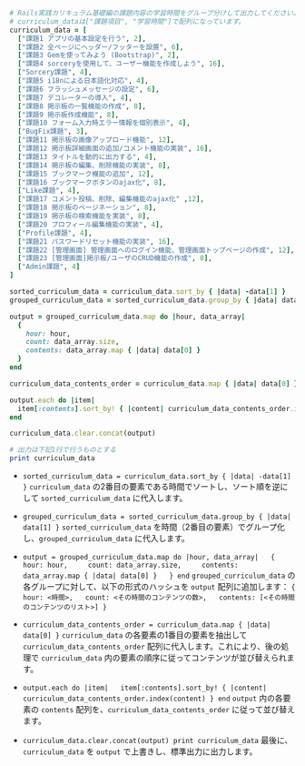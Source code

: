 
```ruby
# Rails実践カリキュラム基礎編の課題内容の学習時間をグループ分けして出力してください。
# curriculum_dataは["課題項目", "学習時間"]で配列になっています。
curriculum_data = [
  ["課題1 アプリの基本設定を行う", 2],
  ["課題2 全ページにヘッダー/フッターを設置", 6],
  ["課題3 Gemを使ってみよう (Bootstrap)", 2],
  ["課題4 sorceryを使用して、ユーザー機能を作成しよう", 16],
  ["Sorcery課題", 4],
  ["課題5 i18nによる日本語化対応", 4],
  ["課題6 フラッシュメッセージの設定", 6],
  ["課題7 デコレーターの導入", 4],
  ["課題8 掲示板の一覧機能の作成", 8],
  ["課題9 掲示板作成機能", 8],
  ["課題10 フォーム入力時エラー情報を個別表示", 4],
  ["BugFix課題", 3],
  ["課題11 掲示板の画像アップロード機能", 12],
  ["課題12 掲示板詳細画面の追加/コメント機能の実装", 16],
  ["課題13 タイトルを動的に出力する", 4],
  ["課題14 掲示板の編集、削除機能の実装", 8],
  ["課題15 ブックマーク機能の追加", 12],
  ["課題16 ブックマークボタンのajax化", 8],
  ["Like課題", 4],
  ["課題17 コメント投稿、削除、編集機能のajax化" ,12],
  ["課題18 掲示板のページネーション", 8],
  ["課題19 掲示板の検索機能を実装", 8],
  ["課題20 プロフィール編集機能の実装", 4],
  ["Profile課題", 4],
  ["課題21 パスワードリセット機能の実装", 16],
  ["課題22 [管理画面] 管理画面へのログイン機能、管理画面トップページの作成", 12],
  ["課題23 [管理画面]掲示板/ユーザのCRUD機能の作成", 8],
  ["Admin課題", 4]
]

sorted_curriculum_data = curriculum_data.sort_by { |data| -data[1] }
grouped_curriculum_data = sorted_curriculum_data.group_by { |data| data[1] }

output = grouped_curriculum_data.map do |hour, data_array|
  {
    hour: hour,
    count: data_array.size,
    contents: data_array.map { |data| data[0] }
  }
end

curriculum_data_contents_order = curriculum_data.map { |data| data[0] }

output.each do |item|
  item[:contents].sort_by! { |content| curriculum_data_contents_order.index(content) }
end

curriculum_data.clear.concat(output)

# 出力は下記1行で行うものとする
print curriculum_data
```


- `sorted_curriculum_data = curriculum_data.sort_by { |data| -data[1] }`
`curriculum_data` の2番目の要素である時間でソートし、ソート順を逆にして `sorted_curriculum_data` に代入します。

- `grouped_curriculum_data = sorted_curriculum_data.group_by { |data| data[1] }`
`sorted_curriculum_data` を時間（2番目の要素）でグループ化し、`grouped_curriculum_data` に代入します。

- `output = grouped_curriculum_data.map do |hour, data_array|   {     hour: hour,     count: data_array.size,     contents: data_array.map { |data| data[0] }   } end`
`grouped_curriculum_data` の各グループに対して、以下の形式のハッシュを `output` 配列に追加します：
`{   hour: <時間>,   count: <その時間のコンテンツの数>,   contents: [<その時間のコンテンツのリスト>] }`

- `curriculum_data_contents_order = curriculum_data.map { |data| data[0] }`
`curriculum_data` の各要素の1番目の要素を抽出して `curriculum_data_contents_order` 配列に代入します。これにより、後の処理で `curriculum_data` 内の要素の順序に従ってコンテンツが並び替えられます。

- `output.each do |item|   item[:contents].sort_by! { |content| curriculum_data_contents_order.index(content) } end`
`output` 内の各要素の `contents` 配列を、`curriculum_data_contents_order` に従って並び替えます。

- `curriculum_data.clear.concat(output) print curriculum_data`
最後に、`curriculum_data` を `output` で上書きし、標準出力に出力します。